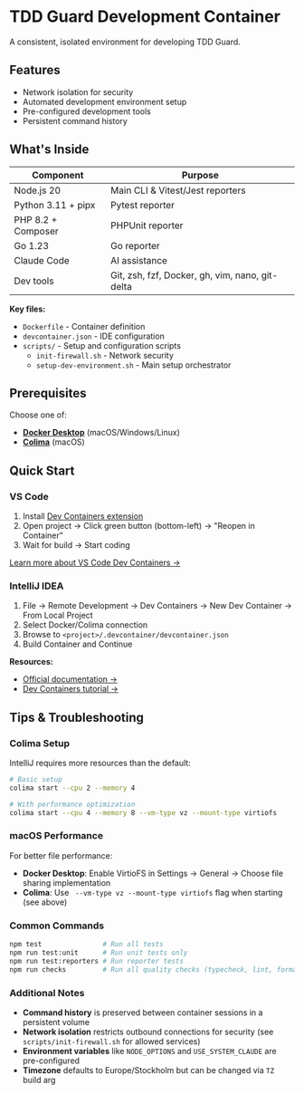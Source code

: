 # TDD Guard Development Container

A consistent, isolated environment for developing TDD Guard.

## Features

- Network isolation for security
- Automated development environment setup
- Pre-configured development tools
- Persistent command history

## What's Inside

| Component          | Purpose                                         |
| ------------------ | ----------------------------------------------- |
| Node.js 20         | Main CLI & Vitest/Jest reporters                |
| Python 3.11 + pipx | Pytest reporter                                 |
| PHP 8.2 + Composer | PHPUnit reporter                                |
| Go 1.23            | Go reporter                                     |
| Claude Code        | AI assistance                                   |
| Dev tools          | Git, zsh, fzf, Docker, gh, vim, nano, git-delta |

**Key files:**

- `Dockerfile` - Container definition
- `devcontainer.json` - IDE configuration
- `scripts/` - Setup and configuration scripts
  - `init-firewall.sh` - Network security
  - `setup-dev-environment.sh` - Main setup orchestrator

## Prerequisites

Choose one of:

- **[Docker Desktop](https://www.docker.com/products/docker-desktop/)** (macOS/Windows/Linux)
- **[Colima](https://github.com/abiosoft/colima)** (macOS)

## Quick Start

### VS Code

1. Install [Dev Containers extension](https://marketplace.visualstudio.com/items?itemName=ms-vscode-remote.remote-containers)
2. Open project → Click green button (bottom-left) → "Reopen in Container"
3. Wait for build → Start coding

[Learn more about VS Code Dev Containers →](https://code.visualstudio.com/docs/devcontainers/containers)

### IntelliJ IDEA

1. File → Remote Development → Dev Containers → New Dev Container → From Local Project
2. Select Docker/Colima connection
3. Browse to `<project>/.devcontainer/devcontainer.json`
4. Build Container and Continue

**Resources:**

- [Official documentation →](https://www.jetbrains.com/help/idea/start-dev-container-from-welcome-screen.html)
- [Dev Containers tutorial →](https://blog.jetbrains.com/idea/2024/07/using-dev-containers-in-jetbrains-ides-part-1/)

## Tips & Troubleshooting

### Colima Setup

IntelliJ requires more resources than the default:

```bash
# Basic setup
colima start --cpu 2 --memory 4

# With performance optimization
colima start --cpu 4 --memory 8 --vm-type vz --mount-type virtiofs
```

### macOS Performance

For better file performance:

- **Docker Desktop**: Enable VirtioFS in Settings → General → Choose file sharing implementation
- **Colima**: Use ` --vm-type vz --mount-type virtiofs` flag when starting (see above)

### Common Commands

```bash
npm test               # Run all tests
npm run test:unit      # Run unit tests only
npm run test:reporters # Run reporter tests
npm run checks         # Run all quality checks (typecheck, lint, format, test)
```

### Additional Notes

- **Command history** is preserved between container sessions in a persistent volume
- **Network isolation** restricts outbound connections for security (see `scripts/init-firewall.sh` for allowed services)
- **Environment variables** like `NODE_OPTIONS` and `USE_SYSTEM_CLAUDE` are pre-configured
- **Timezone** defaults to Europe/Stockholm but can be changed via `TZ` build arg
